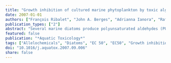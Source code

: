 ```yaml
---
title: "Growth inhibition of cultured marine phytoplankton by toxic algal-derived polyunsaturated aldehydes"
date: 2007-01-01
authors: ["François Ribalet", "John A. Berges", "Adrianna Ianora", "Raffaella Casotti"]
publication_types: ["2"]
abstract: "Several marine diatoms produce polyunsaturated aldehydes (PUAs) that have been shown to be toxic to a wide variety of model organisms, from bacteria to invertebrates. However, very little information is available on their effect on phytoplankton. Here, we expand previous studies to six species of marine phytoplankton, belonging to different taxonomic groups that are well represented in marine plankton. The effect of three PUAs, 2E,4E-decadienal, 2E,4E-octadienal and 2E,4E-heptadienal, was assessed on growth, cell membrane permeability, flow cytometric properties and morphology. A concentration-dependent reduction in the growth rate was observed for all cultures exposed to PUAs with longer-chained aldehydes having stronger effects on growth than shorter-chained aldehydes. Clear differences were observed among the different species. The prymnesiophyte Isochrysis galbana was the most sensitive species to PUA exposure with a lower threshold for an observed effect triggered by mean concentrations of 0.10 $μ$mol L-1for 2E,4E-decadienal, 1.86 $μ$mol L-1for 2E,4E-octadienal and 3.06 $μ$mol L-1for 2E,4E-heptadienal, and a 50% growth inhibition (EC50) with respect to the control at 0.99, 2.25 and 5.90 $μ$mol L-1for the three PUAs, respectively. Alternatively, the chlorophyte Tetraselmis suecica and the diatom Skeletonema marinoi (formerly S. costatum) were the most resistant species with 50% growth inhibition occurring at concentrations at least two to three times higher than I. galbana. In all species, the three PUAs caused changes in flow cytometric measures of cell size and cell granulosity and increased membrane permeability, assessed using the viability stain SYTOX Green. For example, after 48 h 51.6 ± 2.6% of I. galbana cells and 15.0 ± 1.8% of S. marinoi cells were not viable. Chromatin fragmentation was observed in the dinoflagellate Amphidinium carterae while clear DNA degradation was observed in the chlorophyte Dunaliella tertiolecta. Concentrations used are in a significant range for affecting growth and performance of phytoplankton living in close vicinity of PUA-producing algae. Thus, PUAs may act as allelochemicals by mediating interactions among planktonic organisms."
featured: false
publication: "*Aquatic Toxicology*"
tags: ["Allelochemicals", "Diatoms", "EC 50", "EC50", "Growth inhibition", "Toxicity", "Viability"]
doi: "10.1016/j.aquatox.2007.09.006"
share: false
---
```


